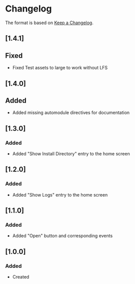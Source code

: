 # Changelog
The format is based on [Keep a Changelog](https://keepachangelog.com/en/1.0.0/).

## [1.4.1]
## Fixed
- Fixed Test assets to large to work without LFS

## [1.4.0]
## Added
- Added missing automodule directives for documentation

## [1.3.0]
### Added
- Added "Show Install Directory" entry to the home screen

## [1.2.0]
### Added
- Added "Show Logs" entry to the home screen

## [1.1.0]
### Added
- Added "Open" button and corresponding events

## [1.0.0]
### Added
- Created
